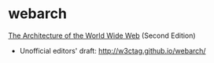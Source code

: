 webarch
====
[The Architecture of the World Wide Web](http://w3ctag.github.io/webarch/) (Second Edition)

 * Unofficial editors' draft: http://w3ctag.github.io/webarch/
 
